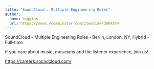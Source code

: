 ```yaml
---
title: "SoundCloud : Multiple Engineering Roles"
author:
  name: higgins
  url: https://news.ycombinator.com/item?id=43864264
---
```

SoundCloud - Multiple Engineering Roles - Berlin, London, NY, Hybrid - Full-time

If you care about music, musicians and the listener experience, join us!

<a href="https:&#x2F;&#x2F;careers.soundcloud.com&#x2F;" rel="nofollow">https:&#x2F;&#x2F;careers.soundcloud.com&#x2F;</a>
<JobApplication />
